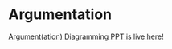 # Argumentation

[Argument(ation) Diagramming PPT is live here!](https://saprativa.github.io/presentation/PPT.html)
